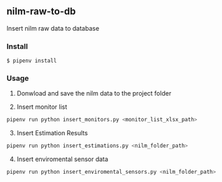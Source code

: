 ## nilm-raw-to-db

Insert nilm raw data to database

### Install

```
$ pipenv install
```

### Usage

1. Donwload and save the nilm data to the project folder

2. Insert monitor list

```py
pipenv run python insert_monitors.py <monitor_list_xlsx_path>
```

3. Insert Estimation Results

```py
pipenv run python insert_estimations.py <nilm_folder_path>
```

4. Insert enviromental sensor data

```py
pipenv run python insert_enviromental_sensors.py <nilm_folder_path>
```